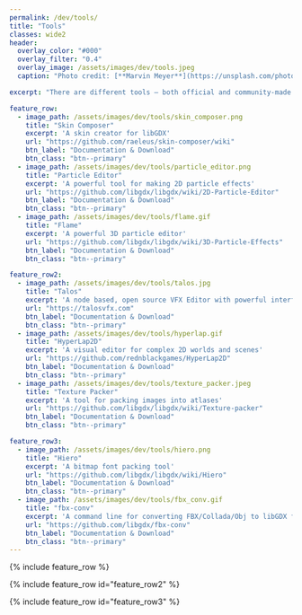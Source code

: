 ```yaml
---
permalink: /dev/tools/
title: "Tools"
classes: wide2
header:
  overlay_color: "#000"
  overlay_filter: "0.4"
  overlay_image: /assets/images/dev/tools.jpeg
  caption: "Photo credit: [**Marvin Meyer**](https://unsplash.com/photos/SYTO3xs06fU)"

excerpt: "There are different tools – both official and community-made – that make the development process for libGDX easier."

feature_row:
  - image_path: /assets/images/dev/tools/skin_composer.png
    title: "Skin Composer"
    excerpt: 'A skin creator for libGDX'
    url: "https://github.com/raeleus/skin-composer/wiki"
    btn_label: "Documentation & Download"
    btn_class: "btn--primary"
  - image_path: /assets/images/dev/tools/particle_editor.png
    title: "Particle Editor"
    excerpt: 'A powerful tool for making 2D particle effects'
    url: "https://github.com/libgdx/libgdx/wiki/2D-Particle-Editor"
    btn_label: "Documentation & Download"
    btn_class: "btn--primary"
  - image_path: /assets/images/dev/tools/flame.gif
    title: "Flame"
    excerpt: 'A powerful 3D particle editor'
    url: "https://github.com/libgdx/libgdx/wiki/3D-Particle-Effects"
    btn_label: "Documentation & Download"
    btn_class: "btn--primary"

feature_row2:
  - image_path: /assets/images/dev/tools/talos.jpg
    title: "Talos"
    excerpt: 'A node based, open source VFX Editor with powerful interface'
    url: "https://talosvfx.com"
    btn_label: "Documentation & Download"
    btn_class: "btn--primary"
  - image_path: /assets/images/dev/tools/hyperlap.gif
    title: "HyperLap2D"
    excerpt: 'A visual editor for complex 2D worlds and scenes'
    url: "https://github.com/rednblackgames/HyperLap2D"
    btn_label: "Documentation & Download"
    btn_class: "btn--primary"
  - image_path: /assets/images/dev/tools/texture_packer.jpeg
    title: "Texture Packer"
    excerpt: 'A tool for packing images into atlases'
    url: "https://github.com/libgdx/libgdx/wiki/Texture-packer"
    btn_label: "Documentation & Download"
    btn_class: "btn--primary"

feature_row3:
  - image_path: /assets/images/dev/tools/hiero.png
    title: "Hiero"
    excerpt: 'A bitmap font packing tool'
    url: "https://github.com/libgdx/libgdx/wiki/Hiero"
    btn_label: "Documentation & Download"
    btn_class: "btn--primary"
  - image_path: /assets/images/dev/tools/fbx_conv.gif
    title: "fbx-conv"
    excerpt: 'A command line for converting FBX/Collada/Obj to libGDX friendly formats'
    url: "https://github.com/libgdx/fbx-conv"
    btn_label: "Documentation & Download"
    btn_class: "btn--primary"
---
```


{% include feature_row %}

{% include feature_row id="feature_row2" %}

{% include feature_row id="feature_row3" %}

